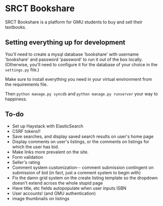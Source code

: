 SRCT Bookshare
===

SRCT Bookshare is a platform for GMU students to buy and sell their textbooks.

Setting everything up for development
---
You'll need to create a mysql database 'bookshare' with username 'bookshare' and password 'password' to run it out of the box locally. (Otherwise, you'll need to configure it for the database of your choice in the `settings.py` file.)

Make sure to install everything you need in your virtual environment from the requirements file.

Then `python manage.py syncdb` and `python manage.py runserver` your way to happiness.

To-do
---

* Set up Haystack with ElasticSearch
* CSRF tokens!!
* Save searches, and display saved search results on user's home page
* Display comments on user's listings, or the comments on listings for which the user has bid.
* Make links more prevalent on the site.
* Form validation
* Seller's rating
* Comment system customization-- comment submission contingent on submission of bid (in fact, just a comment system to begin with)
* Fix the damn grid system on the create listing template so the dropdown doesn't extend across the whole stupid page
* Have title, etc fields autopopulate when user inputs ISBN
* User accounts! (and GMU authentication)
* image thumbnails on listings
